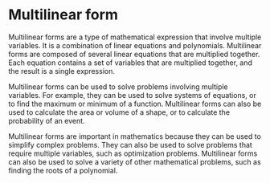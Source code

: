 # Multilinear form

Multilinear forms are a type of mathematical expression that involve multiple variables. It is a combination of linear equations and polynomials. Multilinear forms are composed of several linear equations that are multiplied together. Each equation contains a set of variables that are multiplied together, and the result is a single expression.

Multilinear forms can be used to solve problems involving multiple variables. For example, they can be used to solve systems of equations, or to find the maximum or minimum of a function. Multilinear forms can also be used to calculate the area or volume of a shape, or to calculate the probability of an event.

Multilinear forms are important in mathematics because they can be used to simplify complex problems. They can also be used to solve problems that require multiple variables, such as optimization problems. Multilinear forms can also be used to solve a variety of other mathematical problems, such as finding the roots of a polynomial.
